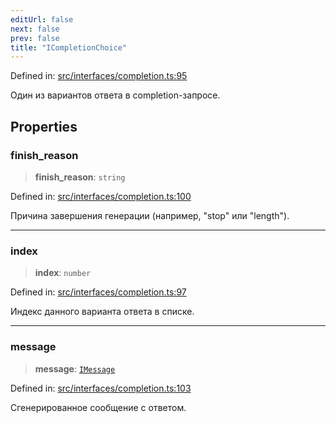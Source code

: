 ```yaml
---
editUrl: false
next: false
prev: false
title: "ICompletionChoice"
---
```


Defined in: [src/interfaces/completion.ts:95](https://github.com/zloishavrin/gigachat-node/blob/26f9de5d8a18e285e01e1709464dd16c6a41b17d/src/interfaces/completion.ts#L95)

Один из вариантов ответа в completion-запросе.

## Properties

### finish\_reason

> **finish\_reason**: `string`

Defined in: [src/interfaces/completion.ts:100](https://github.com/zloishavrin/gigachat-node/blob/26f9de5d8a18e285e01e1709464dd16c6a41b17d/src/interfaces/completion.ts#L100)

Причина завершения генерации (например, "stop" или "length").

***

### index

> **index**: `number`

Defined in: [src/interfaces/completion.ts:97](https://github.com/zloishavrin/gigachat-node/blob/26f9de5d8a18e285e01e1709464dd16c6a41b17d/src/interfaces/completion.ts#L97)

Индекс данного варианта ответа в списке.

***

### message

> **message**: [`IMessage`](/gigachat-node/api/interfaces/message/interfaces/imessage/)

Defined in: [src/interfaces/completion.ts:103](https://github.com/zloishavrin/gigachat-node/blob/26f9de5d8a18e285e01e1709464dd16c6a41b17d/src/interfaces/completion.ts#L103)

Сгенерированное сообщение с ответом.
